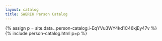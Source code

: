 ```yaml
---
layout: catalog
title: SWERIK Person Catalog
---
```

{% assign p = site.data._person-catalog.i-EqYVu3WY4kd1C46kjEy47v %}
{% include person-catalog.html p=p %}

